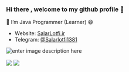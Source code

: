 ### Hi there , welcome to my github profile 👋

<!--
**salarturk/salarturk** is a ✨ _special_ ✨ repository because its `README.md` (this file) appears on your GitHub profile.

Here are some ideas to get you started:

- 🔭 I’m currently working on ...
- 🌱 I’m currently learning ...
- 👯 I’m looking to collaborate on ...
- 🤔 I’m looking for help with ...
- 💬 Ask me about ...
- 📫 How to reach me: ...
- 😄 Pronouns: ...
- ⚡ Fun fact: ...
-->
🌱  I’m Java Programmer (Learner)  😄

-   Website:  [SalarLotfi.ir](https://salarlotfi.ir/)
-   Telegram:  [@Salarlotfi1381](https://salarlotfi1381)



![enter image description here](https://camo.githubusercontent.com/fc083430a7a6c4b25724116b25a399c054aa230051bcb1f08ca55c4770ea70a1/68747470733a2f2f6d656469612e67697068792e636f6d2f6d656469612f336f4b49506e4169614d437773386e4f73452f67697068792e676966)

<a href="https://github.com/salarturk">
<img align="center" src="https://github-readme-stats.vercel.app/api?username=salarturk&show_icons=true&count_private=true&include_all_commits=true&theme=dracula" /></a>
<a href="https://github.com/salarturk">
<img align="center" src="https://github-readme-stats.vercel.app/api/top-langs/?username=salarturk&theme=dracula" />
</a>

